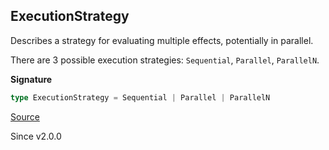 ## ExecutionStrategy

Describes a strategy for evaluating multiple effects, potentially in
parallel.

There are 3 possible execution strategies: `Sequential`, `Parallel`,
`ParallelN`.

**Signature**

```ts
type ExecutionStrategy = Sequential | Parallel | ParallelN
```

[Source](https://github.com/Effect-TS/effect/tree/main/packages/effect/src/ExecutionStrategy.ts#L17)

Since v2.0.0
